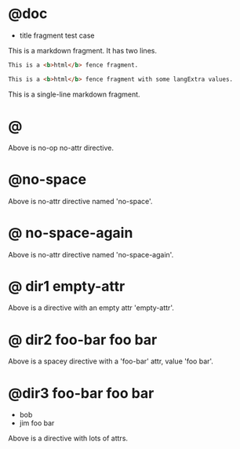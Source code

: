 # @doc
* title fragment test case

This is a markdown fragment.
It has two lines.

```html
This is a <b>html</b> fence fragment.
```

```html  oooh la la!
This is a <b>html</b> fence fragment with some langExtra values.
```

This is a single-line markdown fragment.

# @

Above is no-op no-attr directive.

# @no-space

Above is no-attr directive named 'no-space'.

# @ no-space-again

Above is no-attr directive named 'no-space-again'.

# @ dir1 empty-attr

Above is a directive with an empty attr 'empty-attr'.

#  @  dir2  foo-bar  foo bar

Above is a spacey directive with a 'foo-bar' attr, value 'foo bar'.

# @dir3 foo-bar foo bar
* bob
* jim  foo bar

Above is a directive with lots of attrs.
